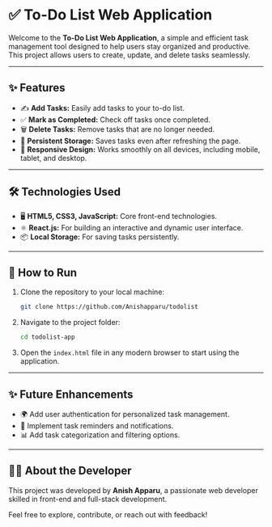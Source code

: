 # ✅ To-Do List Web Application

Welcome to the **To-Do List Web Application**, a simple and efficient task management tool designed to help users stay organized and productive. This project allows users to create, update, and delete tasks seamlessly.

---

## ✨ Features
- ✍️ **Add Tasks:** Easily add tasks to your to-do list.
- ✅ **Mark as Completed:** Check off tasks once completed.
- 🗑️ **Delete Tasks:** Remove tasks that are no longer needed.
- 🔄 **Persistent Storage:** Saves tasks even after refreshing the page.
- 📱 **Responsive Design:** Works smoothly on all devices, including mobile, tablet, and desktop.

---

## 🛠️ Technologies Used
- 🖥️ **HTML5, CSS3, JavaScript:** Core front-end technologies.
- ⚛️ **React.js:** For building an interactive and dynamic user interface.
- 📦 **Local Storage:** For saving tasks persistently.

---

## 🚀 How to Run
1. Clone the repository to your local machine:
   ```bash
   git clone https://github.com/Anishapparu/todolist
   ```
2. Navigate to the project folder:
   ```bash
   cd todolist-app
   ```
3. Open the `index.html` file in any modern browser to start using the application.

---

## ✨ Future Enhancements
- 🌍 Add user authentication for personalized task management.
- 🔔 Implement task reminders and notifications.
- 📊 Add task categorization and filtering options.

---

## 👨‍💻 About the Developer
This project was developed by **Anish Apparu**, a passionate web developer skilled in front-end and full-stack development.

Feel free to explore, contribute, or reach out with feedback!

